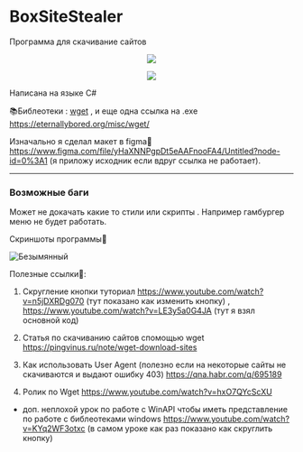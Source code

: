 # BoxSiteStealer
Программа для скачивание сайтов


<p align = "center">
  <img src = "https://user-images.githubusercontent.com/51737588/194355691-77df5d60-1c08-43d6-9f1d-e4ee153c81e6.png">
</p>


<p align = "center">
  <img src = "https://img.shields.io/badge/%D0%9E%D0%A1%3A-Windows%207--10-blue">
</p>

Написана на языке C#

📚Библеотеки : <a href = "https://www.gnu.org/software/wget/">wget</a> , и еще одна  ссылка на .exe https://eternallybored.org/misc/wget/


Изначально я сделал макет в figma🎨 https://www.figma.com/file/yHaXNNPgpDt5eAAFnooFA4/Untitled?node-id=0%3A1  (я приложу исходник если вдруг ссылка не работает).

<hr>

<h3>Возможные баги</h3>

Может не докачать какие то стили  или скрипты . Например гамбургер меню не будет работать.


Скриншоты программы🦉

![Безымянный](https://user-images.githubusercontent.com/51737588/194356744-67c95622-bffd-40b0-a50d-25ab0cc0dee8.png)


Полезные ссылки🔗:

1) Скругление кнопки туториал https://www.youtube.com/watch?v=n5jDXRDg070 (тут показано как изменить кнопку) , https://www.youtube.com/watch?v=LE3y5a0G4JA (тут я взял основной код)

2) Статья по скачиванию сайтов спомощью wget https://pingvinus.ru/note/wget-download-sites

3) Как использовать User Agent (полезно если на некоторые сайты не скачиваются и выдают ошибку 403) https://qna.habr.com/q/695189

4) Ролик по Wget https://www.youtube.com/watch?v=hxO7QYcScXU

+ доп. неплохой урок по работе с WinAPI чтобы иметь представление по работе с библеотеками windows  https://www.youtube.com/watch?v=KYq2WF3otxc (в самом уроке как раз показано как скруглить кнопку)
